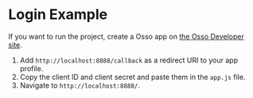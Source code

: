 # Login Example

If you want to run the project, create a Osso app on [the Osso Developer site](https://developer.osso.com/dashboard/).

1.  Add `http://localhost:8888/callback` as a redirect URI to your app profile.
2.  Copy the client ID and client secret and paste them in the `app.js` file.
3.  Navigate to `http://localhost:8888/`.
